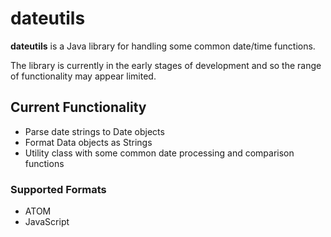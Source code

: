 # dateutils

**dateutils** is a Java library for handling some common date/time functions.

The library is currently in the early stages of development and so the range of functionality may appear limited.

## Current Functionality
* Parse date strings to Date objects
* Format Data objects as Strings
* Utility class with some common date processing and comparison functions

### Supported Formats
* ATOM
* JavaScript